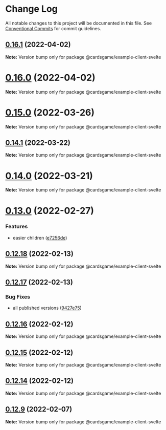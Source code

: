 # Change Log

All notable changes to this project will be documented in this file.
See [Conventional Commits](https://conventionalcommits.org) for commit guidelines.

## [0.16.1](https://github.com/Zielak/cardsGame/compare/v0.16.0...v0.16.1) (2022-04-02)

**Note:** Version bump only for package @cardsgame/example-client-svelte





# [0.16.0](https://github.com/Zielak/cardsGame/compare/v0.15.0...v0.16.0) (2022-04-02)

**Note:** Version bump only for package @cardsgame/example-client-svelte





# [0.15.0](https://github.com/Zielak/cardsGame/compare/v0.14.1...v0.15.0) (2022-03-26)

**Note:** Version bump only for package @cardsgame/example-client-svelte





## [0.14.1](https://github.com/Zielak/cardsGame/compare/v0.14.0...v0.14.1) (2022-03-22)

**Note:** Version bump only for package @cardsgame/example-client-svelte





# [0.14.0](https://github.com/Zielak/cardsGame/compare/v0.13.1...v0.14.0) (2022-03-21)

**Note:** Version bump only for package @cardsgame/example-client-svelte





# [0.13.0](https://github.com/Zielak/cardsGame/compare/v0.12.18...v0.13.0) (2022-02-27)


### Features

* easier children ([e7256de](https://github.com/Zielak/cardsGame/commit/e7256de03bed45434f6f50029652cee9b397696a))





## [0.12.18](https://github.com/Zielak/cardsGame/compare/v0.12.17...v0.12.18) (2022-02-13)

**Note:** Version bump only for package @cardsgame/example-client-svelte





## [0.12.17](https://github.com/Zielak/cardsGame/compare/v0.12.16...v0.12.17) (2022-02-13)


### Bug Fixes

* all published versions ([9427e75](https://github.com/Zielak/cardsGame/commit/9427e7530dfd0131eca35e2683f19ca720486d25))





## [0.12.16](https://github.com/Zielak/cardsGame/compare/v0.12.15...v0.12.16) (2022-02-12)

**Note:** Version bump only for package @cardsgame/example-client-svelte





## [0.12.15](https://github.com/Zielak/cardsGame/compare/v0.12.14...v0.12.15) (2022-02-12)

**Note:** Version bump only for package @cardsgame/example-client-svelte





## [0.12.14](https://github.com/Zielak/cardsGame/compare/v0.12.9...v0.12.14) (2022-02-12)

**Note:** Version bump only for package @cardsgame/example-client-svelte





## [0.12.9](https://github.com/Zielak/cardsGame/compare/v0.12.7...v0.12.9) (2022-02-07)

**Note:** Version bump only for package @cardsgame/example-client-svelte

